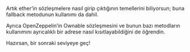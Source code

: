 Artık ether’in sözleşmelere nasıl girip çıktığının temellerini biliyorsun; buna fallback metodunun kullanımı da dahil.

Ayrıca OpenZeppelin’in Ownable sözleşmesini ve bunun bazı metodların kullanımını ayrıcalıklı bir adrese nasıl kısıtlayabildiğini de öğrendin.

Hazırsan, bir sonraki seviyeye geç! 